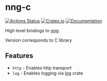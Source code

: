 # nng-c

[![Actions Status](https://github.com/DoumanAsh/nng-c/workflows/Rust/badge.svg)](https://github.com/DoumanAsh/nng-c/actions)
[![Crates.io](https://img.shields.io/crates/v/nng-c.svg)](https://crates.io/crates/nng-c)
[![Documentation](https://docs.rs/nng-c/badge.svg)](https://docs.rs/crate/nng-c/)

High level bindings to [nng](https://github.com/nanomsg/nng).

Version corresponds to C library

## Features

- `http` - Enables http transport
- `log` - Enables logging via [log](https://crates.io/crates/log) crate
